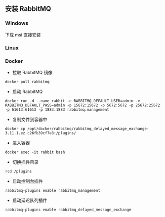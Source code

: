 ## 安装 RabbitMQ

### Windows

下载 msi 直接安装



### Linux





### Docker

* 拉取 RabbitMQ 镜像

``` linux
docker pull rabbitmq
```

* 启动 RabbitMQ 

``` linux
docker run -d --name rabbit -e RABBITMQ_DEFAULT_USER=admin -e RABBITMQ_DEFAULT_PASS=admin -p 15672:15672 -p 5672:5672 -p 25672:25672 -p 61613:61613 -p 1883:1883 rabbitmq:management
```

* 复制文件到容器中

``` linux
docker cp /opt/docker/rabbitmq/rabbitmq_delayed_message_exchange-3.11.1.ez c26fb39cf7e8:/plugins/
```

* 进入容器

``` linux
docker exec -it rabbit bash
```

* 切换插件目录

``` mysql
rcd /plugins
```

* 启动控制台插件

``` mysql
rabbitmq-plugins enable rabbitmq_management
```

* 启动延迟队列插件

``` mysql
rabbitmq-plugins enable rabbitmq_delayed_message_exchange
```


